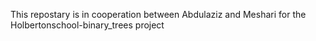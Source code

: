 This repostary is in cooperation between Abdulaziz and Meshari 
for the Holbertonschool-binary_trees project
